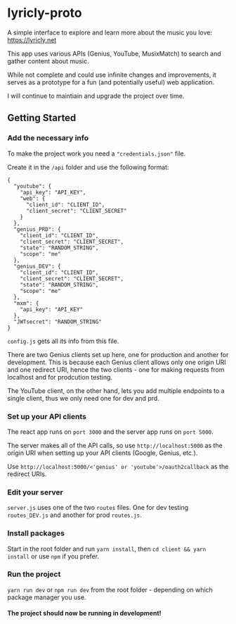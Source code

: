 # lyricly-proto
A simple interface to explore and learn more about the music you love: https://lyricly.net

This app uses various APIs (Genius, YouTube, MusixMatch) to search and gather content about music.

While not complete and could use infinite changes and improvements, it serves as a prototype for a fun (and potentially useful) web application.

I will continue to maintiain and upgrade the project over time.

## Getting Started
### Add the necessary info

To make the project work you need a `"credentials.json"` file.

Create it in the `/api` folder and use the following format:

```
{
  "youtube": {
    "api_key": "API_KEY",
    "web": {
      "client_id": "CLIENT_ID",
      "client_secret": "CLIENT_SECRET"
    }
  },
  "genius_PRD": {
    "client_id": "CLIENT_ID",
    "client_secret": "CLIENT_SECRET",
    "state": "RANDOM_STRING",
    "scope": "me"
  },
  "genius_DEV": {
    "client_id": "CLIENT_ID",
    "client_secret": "CLIENT_SECRET",
    "state": "RANDOM_STRING",
    "scope": "me"
  },
  "mxm": {
    "api_key": "API_KEY"
  },
  "JWTsecret": "RANDOM_STRING"
}
```

`config.js` gets all its info from this file.

There are two Genius clients set up here, one for production and another for development. This is because each Genius client allows only one origin URI and one redirect URI, hence the two clients - one for making requests from localhost and for prodcution testing.

The YouTube client, on the other hand, lets you add multiple endpoints to a single client, thus we only need one for dev and prd.

### Set up your API clients

The react app runs on `port 3000` and the server app runs on `port 5000`.

The server makes all of the API calls, so use `http://localhost:5000` as the origin URI when setting up your API clients (Google, Genius, etc.). 

Use `http://localhost:5000/<'genius' or 'youtube'>/oauth2callback` as the redirect URIs.

### Edit your server

`server.js` uses one of the two `routes` files. One for dev testing `routes_DEV.js` and another for prod `routes.js`.

### Install packages
Start in the root folder and run `yarn install`, then `cd client && yarn install` or use `npm` if you prefer.

### Run the project
`yarn run dev` or `npm run dev` from the root folder - depending on which package manager you use.

#### The project should now be running in development!
